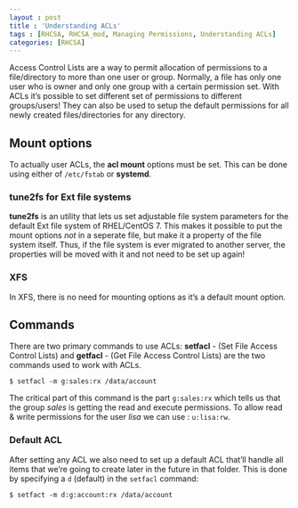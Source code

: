 ```yaml
---
layout : post
title : 'Understanding ACLs'
tags : [RHCSA, RHCSA_mod, Managing Permissions, Understanding ACLs]
categories: [RHCSA]
---
```



Access Control Lists are a way to permit allocation of permissions to a
file/directory to more than one user or group. Normally, a file has only
one user who is owner and only one group with a certain permission set.
With ACLs it’s possible to set different set of permissions to different
groups/users\! They can also be used to setup the default permissions
for all newly created files/directories for any directory.

## Mount options

To actually user ACLs, the **acl mount** options must be set. This can
be done using either of `/etc/fstab` or **systemd**.

### tune2fs for Ext file systems

**tune2fs** is an utility that lets us set adjustable file system
parameters for the default Ext file system of RHEL/CentOS 7. This makes
it possible to put the mount options *not* in a seperate file, but make
it a property of the file system itself. Thus, if the file system is
ever migrated to another server, the properties will be moved with it
and not need to be set up again\!

### XFS

In XFS, there is no need for mounting options as it’s a default mount
option.

## Commands

There are two primary commands to use ACLs: **setfacl** - (Set File
Access Control Lists) and **getfacl** - (Get File Access Control Lists)
are the two commands used to work with ACLs.

``` console
$ setfacl -m g:sales:rx /data/account
```

The critical part of this command is the part `g:sales:rx` which tells
us that the group *sales* is getting the read and execute permissions.
To allow read & write permissions for the user *lisa* we can use :
`u:lisa:rw`.

### Default ACL

After setting any ACL we also need to set up a default ACL that’ll
handle all items that we’re going to create later in the future in that
folder. This is done by specifying a `d` (default) in the `setfacl`
command:

``` console
$ setfact -m d:g:account:rx /data/account
```

